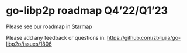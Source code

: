 # go-libp2p roadmap Q4’22/Q1’23

Please see our roadmap in [Starmap](https://starmap.site/roadmap/github.com/zbliujia/go-libp2p/issues/1806#simple)

Please add any feedback or questions in: https://github.com/zbliujia/go-libp2p/issues/1806